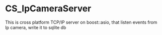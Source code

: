 # CS_IpCameraServer
This is cross platform TCP/IP server on boost::asio, that listen events from Ip camera, write it to sqlite db
